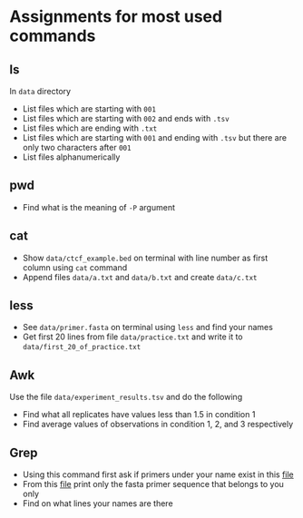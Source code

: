 # Assignments for most used commands

## ls
In `data` directory
- List files which are starting with `001`
- List files which are starting with `002` and ends with `.tsv`
- List files which are ending with `.txt`
- List files which are starting with `001` and ending with `.tsv` but there are only two characters after `001`
- List files alphanumerically

## pwd
- Find what is the meaning of `-P` argument
## cat
- Show `data/ctcf_example.bed` on terminal with line number as first column using `cat` command
- Append files `data/a.txt` and `data/b.txt` and create `data/c.txt`
## less
- See `data/primer.fasta` on terminal using `less` and find your names
- Get first 20 lines from file `data/practice.txt` and write it to `data/first_20_of_practice.txt`
## Awk
Use the file `data/experiment_results.tsv` and do the following

- Find what all replicates have values less than 1.5 in condition 1
- Find average values of observations in condition 1, 2, and 3 respectively

## Grep
- Using this command first ask if primers under your name exist in this [file](./data/primer.fasta)
- From this [file](./data/primer.fasta) print only the fasta primer sequence that belongs to you only
- Find on what lines your names are there

